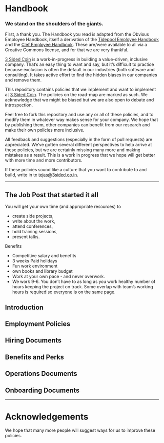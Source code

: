 # Handbook

### We stand on the shoulders of the giants.

First, a thank you. The Handbook you read is adapted from the Obvious Employee Handbook, itself a derivation of the [Tidepool Employee Handbook](https://github.com/tidepool-org/handbook/) and the [Clef Employee Handbook](https://github.com/clef/handbook/). These are/were available to all via a Creative Commons license, and for that we are very thankful.

[3 Sided Coin](http://3sided.co.in) is a work-in-progress in building a value-driven, inclusive company. That’s an easy thing to want and say, but it’s difficult to practice because exclusion is often the default in our industries (both software and consulting). It takes active effort to find the hidden biases in our companies and remove them.

This repository contains policies that we implement and want to implement at [3 Sided Coin](http://3sided.co.in). The policies on the road-map are marked as such. We acknowledge that we might be biased but we are also open to debate and introspection. 

Feel free to fork this repository and use any or all of these policies, and to modify them in whatever way makes sense for your company. We hope that by publishing them, other companies can benefit from our research and make their own policies more inclusive.

All feedback and suggestions (especially in the form of pull requests) are  appreciated. We’ve gotten several different perspectives to help arrive at these policies, but we are certainly missing many more and making mistakes as a result. This is a work in progress that we hope will get better with more time and more contributors.

If these policies sound like a culture that you want to contribute to and build, write in to [tejas@3sided.co.in](tejas@3sided.co.in).

***

## The Job Post that started it all

You will get your own time (and appropriate resources) to 

* create side projects,   
* write about the work,  
* attend conferences, 
* hold training sessions, 
* present talks. 

Benefits

* Competitive salary and benefits
* 3 weeks Paid holidays
* Fun work environment
* own books and library budget
* Work at your own pace - and never overwork. 
* We work 9-6. You don’t have to as long as you work healthy number of hours keeping the project on track. Some overlap with team’s working hours is required so everyone is on the same page. 

## Introduction

## Employment Policies

## Hiring Documents

## Benefits and Perks

## Operations Documents

## Onboarding Documents

***

# Acknowledgements

We hope that many more people will suggest ways for us to improve these policies.
